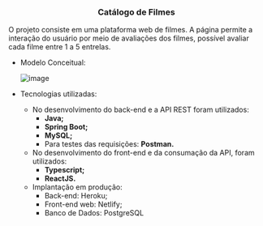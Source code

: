 <h3 align="center"> Catálogo de Filmes </h1> 

O projeto consiste em uma plataforma web de filmes. A página permite a interação do usuário por meio de avaliações dos filmes, possível avaliar cada filme entre 1 a 5 entrelas.

- Modelo Conceitual:

  ![image](https://github.com/marcosrebelo97/dsmovie-project/assets/37541973/b0917015-1fe8-48dc-910f-e637de7915be)
 
- Tecnologias utilizadas:
    - No desenvolvimento do back-end e a API REST foram utilizados:
        - **Java;**
        - **Spring Boot;**
        - **MySQL;**
        - Para testes das requisições: **Postman.**
    - No desenvolvimento do front-end e da consumação da API, foram utilizados:
        - **Typescript;**
        - **ReactJS.**
    - Implantação em produção:
        - Back-end: Heroku;
        - Front-end web: Netlify;
        - Banco de Dados: PostgreSQL  
